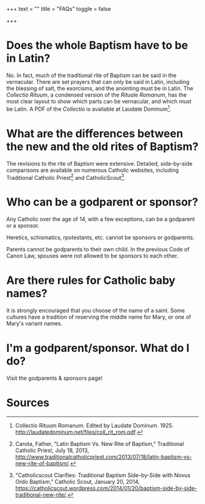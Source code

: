 +++
text = ""
title = "FAQs"
toggle = false

+++

# Does the whole Baptism have to be in Latin? 

No. In fact, much of the traditional rite of Baptism can be said in the vernacular. There are set prayers that can only be said in Latin, including the blessing of salt, the exorcisms, and the anointing must be in Latin. The _Collectio Rituum_, a condensed version of the _Rituale Romanum_, has the most clear layout to show which parts can be vernacular, and which must be Latin. A PDF of the _Collectio_ is available at Laudate Dominum[^1]. 

# What are the differences between the new and the old rites of Baptism?

The revisions to the rite of Baptism were extensive. Detailed, side-by-side comparisons are available on numerous Catholic websites, including Traditional Catholic Priest[^2] and CatholicScout[^3]. 

# Who can be a godparent or sponsor? 

Any Catholic over the age of 14, with a few exceptions, can be a godparent or a sponsor. 

Heretics, schismatics, rpotestants, etc. cannot be sponsors or godparents. 

Parents cannot be godparents to their own child. In the previous Code of Canon Law, spouses were not allowed to be sponsors to each other.

# Are there rules for Catholic baby names? 

It is strongly encouraged that you choose of the name of a saint. Some cultures have a tradition of reserving the middle name for Mary, or one of Mary's variant names. 

# I'm a godparent/sponsor. What do I do?

Visit the godparents & sponsors page!

# Sources 

[^1]: Collectio Rituum Romanum. Edited by Laudate Dominum. 1925. http://laudatedominum.net/files/coll_rit_rom.pdf.

[^2]: Carota, Father, "Latin Baptism Vs. New Rite of Baptism," Traditional Catholic Priest, July 18, 2013, http://www.traditionalcatholicpriest.com/2013/07/18/latin-baptism-vs-new-rite-of-baptism/.

[^3]: "Catholicscout Clarifies: Traditional Baptism Side-by-Side with Novus Ordo Baptism," Catholic Scout, January 20, 2014, https://catholicscout.wordpress.com/2014/01/20/baptism-side-by-side-traditional-new-rite/.


